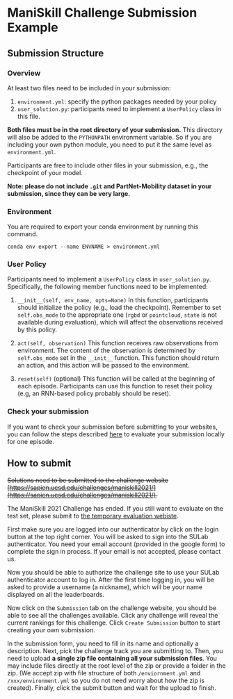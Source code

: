 # ManiSkill Challenge Submission Example

## Submission Structure 

### Overview
At least two files need to be included in your submission:
1. `environment.yml`: specify the python packages needed by your policy
2. `user_solution.py`:  participants need to implement a `UserPolicy` class in this file.

**Both files must be in the root directory of your submission.** This directory will
also be added to the `PYTHONPATH` environment variable. So if you are including
your own python module, you need to put it the same level as `environment.yml`.

Participants are free to include other files in your submission, e.g., the
checkpoint of your model.

**Note: please do not include `.git` and PartNet-Mobility dataset in your submission, since they can be very large.**

### Environment
You are required to export your conda environment by running this command.
```
conda env export --name ENVNAME > environment.yml
```

### User Policy
Participants need to implement a `UserPolicy` class in `user_solution.py`.
Specifically, the following member functions need to be implemented:
1. `__init__(self, env_name, opts=None)`
In this function, participants should initialize the policy (e.g., load the checkpoint).
Remember to set `self.obs_mode` to the appropriate one (`rgbd` or `pointcloud`, `state` is not available during evaluation), which will affect the observations received by this policy.

2. `act(self, observation)`
This function receives raw observations from environment. 
The content of the observation is determined by `self.obs_mode` set in the `__init__` function.
This function should return an action, and this action will be passed to the environment.

3. `reset(self)` (optional)
This function will be called at the beginning of each episode.
Participants can use this function to reset their policy (e.g, an RNN-based policy probably should be reset).

### Check your submission
If you want to check your submission before submitting to your websites, 
you can follow the steps described [here](https://github.com/haosulab/ManiSkill#evaluation) 
to evaluate your submission locally for one episode.

## How to submit
~~Solutions need to be submitted to the challenge website
[https://sapien.ucsd.edu/challenges/maniskill2021/](https://sapien.ucsd.edu/challenges/maniskill2021/).~~

The ManiSkill 2021 Challenge has ended. If you still want to evaluate on the test set, please submit to [the temporary evaluation webiste](https://sapien.ucsd.edu/challenges/maniskill2021test/).

First make sure you are logged into our authenticator by click on the login
button at the top right corner. You will be asked to sign into the SULab
authenticator. You need your email account (provided in the google form) to complete the sign
in process. If your email is not accepted, please contact us.

Now you should be able to authorize the challenge site to use your SULab
authenticator account to log in. After the first time logging in, you will be
asked to provide a username (a nickname), which will be your name displayed on
all the leaderboards.

Now click on the `Submission` tab on the challenge website, you should be able
to see all the challenges available. Click any challenge will reveal the current
rankings for this challenge. Click `Create Submission` button to start creating
your own submission.

In the submission form, you need to fill in its name and optionally a
description. Next, pick the challenge track you are submitting to. Then, you
need to upload **a single zip file containing all your submission files**. You may
include files directly at the root level of the zip or provide a folder in the
zip. (We accept zip with file structure of both `/enviornment.yml` and
`/xxx/environment.yml` so you do not need worry about how the zip is created).
Finally, click the submit button and wait for the upload to finish.
